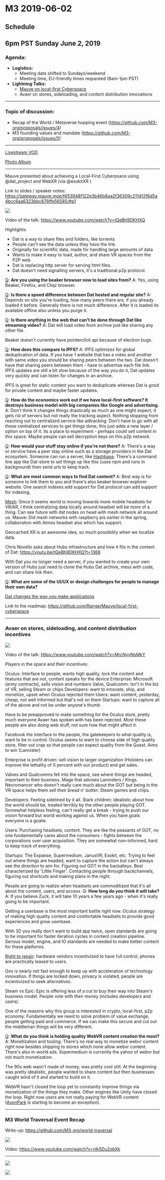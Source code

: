 # M3 2019-06-02

## Schedule

## 6pm PST Sunday June 2, 2019

### **Agenda:**
 - **Logistics:**
   - Meeting date shifted to Sundays/weekend
   - Meeting time, EU-friendly times requested (8am-1pm PST)
 - **Lightning Talks:**
   - [Mauve on local-first Cyberspace](https://gateway.mauve.moe/f453948f122e3b46b8aa2f36309c2114f2f6d5a4bcc6aa6323bbc876ffe56585#1)
   - Avaer on stores, sideloading, and content distribution innovations

------------------------------------------

### **Topic of discussion:**

- Recap of the World / Metaverse hopping event (https://github.com/M3-org/proposals/issues/4)
- M3 founding values and mandate (https://github.com/M3-org/proposals/issues/5)

------------------------------------------


[Livestream VOD](https://youtu.be/-z45Jpr9kYw)  
  
[Photo Album](https://imgur.com/a/O6i3VDZ)


------------------------------------------

Mauve presented about achieving a Local-First Cyberpsace using @dat_project and WebXR (via @exokitXR )

Link to slides / speaker notes: <https://gateway.mauve.moe/f453948f122e3b46b8aa2f36309c2114f2f6d5a4bcc6aa6323bbc876ffe56585/#p1>

![](https://i.imgur.com/L9Jwp6o.jpg)

Video of the talk: <https://www.youtube.com/watch?v=tQeBh9DKHXQ>

Highlights:

- Dat is a way to share files and folders, like torrents
- People can't see the data unless they have the link
- Originally for scientific data, made for handling large amounts of data
- Wants to make it easy to load, author, and share VR spaces from the P2P web
- Dat is replacing http server for serving html files.
- Dat doesn't need signalling servers, it's a traditional p2p protocol.


[Q](): **Are you using the beaker browser now to load sites from?**
A: Yes, using Beaker, Firefox, and Cliqz browser. 

[Q](): **Is there a speed difference between Dat hosted and regular site?**
A: Depends on site you're loading, how many peers there are, if you already loaded it before. Generally there is not much difference. After it is loaded its available offline also unless you purge it.

[Q](): **Is there anything in the web that can't be done through Dat like streaming video?**
A: Dat will load video from archive just like sharing any other file.

Beaker doesn't currently have pointerclick api because of electron bugs.

[Q](): **How does this compare to IPFS?**
A: IPFS optimizes for global deduplication of data. If you have 1 website that has a video and another with same video you should be sharing peers between the two. Dat doesn't have that sharing peers between them - have to advertise each file link. IPFS updates are still a bit slow because of the way you do it, Dat updates very quickly and can listen for changes in an archive.

IPFS is great for static content you want to deduplicate whereas Dat is good for private content and maybe faster updates.

[Q](): **How do the economics work out if we have local-first software? It destroys business model with big companies like Google and advertising.**
A: Don't think it changes things drastically as much as one might expect, it gets rid of servers but not really the tracking aspect. Nothing stopping from reaching out to centralized service like adtracking. Don't have to go with all these centralized services to get things done, this just adds a new layer / option on top of it. Its a place to experiment - perhaps could sell content in this space. Maybe people can sell decryption keys on this p2p network.


[Q](https://youtu.be/tQeBh9DKHXQ?t=920): **How would your stuff stay online if you're not there?**
A: There's a way or service have a peer stay online such as a storage providers in the Dat ecosystem. Someone can run a server, like [Hashbase](https://hashbase.io). There's a command line app like Dat-store to set things up like this (uses npm and runs in background) then send urls to keep track.

[Q](https://youtu.be/tQeBh9DKHXQ?t=1048): **What are most common ways to find Dat content?**
A: Best way is for someone to link them to you and there's also beaker browser explorer website. One search indexes add support for Dat protocol can add support for indexing.

[Mesh](https://youtu.be/tQeBh9DKHXQ?t=1137): Since it seems world is moving towards more mobile headsets for VR/AR, I think centralizing data locally around headset will be more of a thing. Can see future with dat nodes on head with mesh network all around us.
Mauve: Did mesh networks with raspberry pis earlier in the spring, collaboration with Atmos headset also which has support.

Geocached XR is an awesome idea, so much possibility when we localize data.

Chris Novello asks about Hubs infrastructure and how it fits in the context of Dat: <https://youtu.be/tQeBh9DKHXQ?t=1368>

With Dat you no longer need a server, if you wanted to create your own version of Hubs just need to clone the Hubs Dat archive, mess with code, and can share link then.

[Q](https://youtu.be/tQeBh9DKHXQ?t=1642): **What are some of the UI/UX or design challenges for people to manage their own data?**

[Dat changes the way you make applications](https://youtu.be/tQeBh9DKHXQ?t=2213)

Link to the roadmap: <https://github.com/RangerMauve/local-first-cyberspace>


------------------------------------------

### Avaer on stores, sideloading, and content distribution incentives

![](https://i.imgur.com/UOXj4ch.jpg)

Video of the talk: <https://www.youtube.com/watch?v=MrcNyyNsMkY>

Players in the space and their incentives:

Oculus: Interface to people, wants high quality, lock the content and features that are not, content speaks for the device
Enterprise: Microsoft (army contracts), sells vision and numbers
Valve, Qualcomm: Isn't in the biz of VR, selling Steam or chips
Developers: want to innovate, ship, and monetize, upset when Oculus rejected them
Users: want content, yesterday, cheap, not well informed but that's not on them
Startups: want to capture all of the above and not be under anyone's thumb

Have to be preapproved to make something for the Oculus store, pretty much everyone Avaer has spoken with has been rejected. Most these people are also doing web stuff, not sure how that might affect it.

Facebook the interface to the people, the gatekeepers to what quality is, want to be in control. Oculus seems to want to choose side of high quality store, filter out crap so that people can expect quality from the Quest. Aims to win (Lannister)

Enterprise is profit driven: sell vision to larger organization (Hololens can improve the lethality of X percent with our product) and get sales.

Valves and Qualcomms fell into the space, see where things are headed, important to their business. Mage that advises Lannisters / Kings. Necromancer who doesn't really care much about the GOT but being in the VR space helps them sell their bread n' butter: Steam games and chips.

Developers: Feeling sidelined by it all. Stark children: idealistic about how the world should be, treated terribly by the other people playing GOT. Somewhat helpless feeling, can't really get a break - trying to push our vision forward but world working against us. When you have goals everyone is a goalie.

Users: Purchasing headsets, content. They are like the peasants of GOT, no one fundamentally cares about the consumers - fights between the corporations over user acquisition. They are somewhat non-informed, hard to keep track of everything.

Startups: The Expanse, Supermedium, JanusVR, Exokit, etc. Trying to feel out where things are headed, want to capture the action but can't always see the direction to aim for. Figuring out GOT in the backalleys. Best characterized by 'Little Finger'. Contacting people through backchannels, figuring out shortcuts and making plans in the night.

People are going to realize when headsets are commoditized that it's all about the content, users, and access. 
Q: **How long do you think it will take?**
A: If you believe Zuck, it will take 10 years a few years ago - when it's really going to be important.

Getting a userbase is the most important battle right now. Oculus strategy of making high quality content and comfortable headsets to provide good experiences and grow userbase.

With 3D you really don't want to build app twice, open standards are going to be important for faster iteration cycles in content creation pipeline. Serious model, engine, and IO standards are needed to make better content for these platforms.

[Right to repair](https://youtu.be/MrcNyyNsMkY?t=1254): hardware vendors incentivized to have full control, phones are practically leased to users.

Gov is nearly not fast enough to keep up with acceleration of technology innovation. If things are locked down, privacy is violated, people are incentivized to seek alternatives.

Steam vs Epic: Epic is offering less of a cut to buy their way into Steam's business model. People vote with their money (includes developers and users).

One of the reasons why this group is interested in crypto, local-first, p2p economy: Fundamentally we need to solve problem of value exchange, people getting paid and commerce. If we can make this secure and cut out the middleman things will be very different. 

[Q](https://youtu.be/MrcNyyNsMkY?t=1774): **What do you think is holding quality WebVR content creation the most?**
A: Monetization and tooling. There's no real way to monetize webvr content right now besides shipping to stores which none allow webvr content. There's also in-world ads. Supermedium is currently the yahoo of webvr but not much monetization.

The 90s web wasn't made of money, was pretty cool still. At the beginning was pretty idealistic, people wanted to share content but then businesses caught wind of it and started to build on it.

WebVR hasn't closed the loop yet to constantly improve things via monetization of the things they make. Other engines like Unity have closed the loop. Right now users are not really paying for WebVR content ([AxonPark](https://www.axonpark.com/) is starting to become an exception).


------------------------------------------

### M3 World Traversal Event Recap

Write-up: <https://github.com/M3-org/world-traversal>

![](https://i.imgur.com/h8NwNPD.jpg)

Video: <https://www.youtube.com/watch?v=nlk5Du2obXk>

------------------------------------------

![](https://i.imgur.com/cnlho62.jpg)

![](https://i.imgur.com/3Q4hZZD.jpg)
